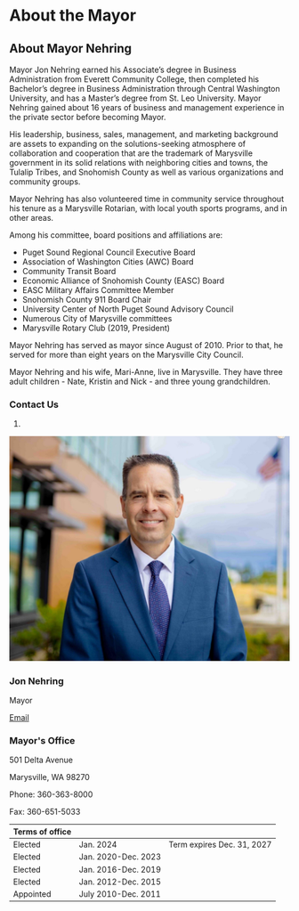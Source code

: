  

# About the Mayor

## About Mayor Nehring

Mayor Jon Nehring earned his Associate’s degree in Business Administration from Everett Community College, then completed his Bachelor’s degree in Business Administration through Central Washington University, and has a Master’s degree from St. Leo University. Mayor Nehring gained about 16 years of business and management experience in the private sector before becoming Mayor.

His leadership, business, sales, management, and marketing background are assets to expanding on the solutions-seeking atmosphere of collaboration and cooperation that are the trademark of Marysville government in its solid relations with neighboring cities and towns, the Tulalip Tribes, and Snohomish County as well as various organizations and community groups.

Mayor Nehring has also volunteered time in community service throughout his tenure as a Marysville Rotarian, with local youth sports programs, and in other areas.

Among his committee, board positions and affiliations are:

 * Puget Sound Regional Council Executive Board
 * Association of Washington Cities (AWC) Board 
 * Community Transit Board 
 * Economic Alliance of Snohomish County (EASC) Board 
 * EASC Military Affairs Committee Member
 * Snohomish County 911 Board Chair
 * University Center of North Puget Sound Advisory Council
 * Numerous City of Marysville committees
 * Marysville Rotary Club (2019, President)

Mayor Nehring has served as mayor since August of 2010. Prior to that, he served for more than eight years on the Marysville City Council.

Mayor Nehring and his wife, Mari-Anne, live in Marysville. They have three adult children - Nate, Kristin and Nick - and three young grandchildren.

### Contact Us

 1.    

 ![Mayor outdoor headshot](images/902e6e3fe2abb97b0b6eb8d1cd791ec2b45688e56c737e15b3f42e0ecd95a6fc)    

### Jon Nehring   

Mayor   

 [Email](mailto:jnehring@marysvillewa.gov)    

### Mayor's Office   

501 Delta Avenue   

Marysville, WA 98270   

Phone: 360-363-8000   

Fax: 360-651-5033   

|Terms of office| | |
|---|---|---|
|Elected|Jan. 2024|Term expires Dec. 31, 2027|
|Elected|Jan. 2020-Dec. 2023| |
|Elected|Jan. 2016-Dec. 2019| |
|Elected|Jan. 2012-Dec. 2015| |
|Appointed|July 2010-Dec. 2011| |

 